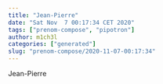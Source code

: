 ```yaml
---
title: "Jean-Pierre"
date: "Sat Nov  7 00:17:34 CET 2020"
tags: ["prenom-compose", "pipotron"]
author: m1ch3l
categories: ["generated"]
slug: "prenom-compose/2020-11-07-00:17:34"
---
```


Jean-Pierre
